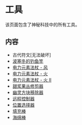# 工具

该页面包含了神秘科技中的所有工具。

## 内容

- 古代符文[无法破坏]
- [波塞冬的钓鱼竿](/Poseidons-Fishing-Rod)
- [电力元素法杖 - 风](/Electric-Elemental-Staves)
- [电力元素法杖 - 火](/Electric-Elemental-Staves)
- [电力元素法杖 - 火 II](/Electric-Elemental-Staves)
- [甜浆果丛修剪器](/Berry-Bush-Trimmer)
- [幽灵方块移除器](/Ghost-Block-Remover)
- [远程控制器](/Remote-Controller)
- [位置选择器](/Position-Selector)
- [填充棒](/Fill-Wand)
- [海绵棒](/Sponge-Wand)
